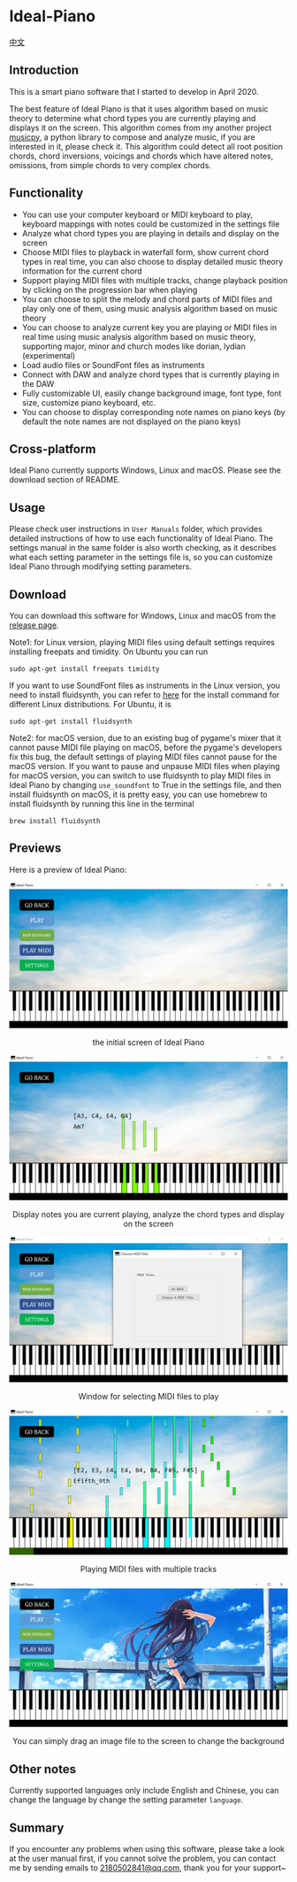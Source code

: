 # Ideal-Piano

[中文](https://github.com/Rainbow-Dreamer/Ideal-Piano/blob/master/README_cn.md)

## Introduction

This is a smart piano software that I started to develop in April 2020.

The best feature of Ideal Piano is that it uses algorithm based on music theory to determine what chord types you are currently playing and displays it on the screen. This algorithm comes from my another project [musicpy](https://github.com/Rainbow-Dreamer/musicpy), a python library to compose and analyze music, if you are interested in it, please check it. This algorithm could detect all root position chords, chord inversions, voicings and chords which have altered notes, omissions, from simple chords to very complex chords.



## Functionality

* You can use your computer keyboard or MIDI keyboard to play, keyboard mappings with notes could be customized in the settings file
* Analyze what chord types you are playing in details and display on the screen
* Choose MIDI files to playback in waterfall form, show current chord types in real time, you can also choose to display detailed music theory information for the current chord
* Support playing MIDI files with multiple tracks, change playback position by clicking on the progression bar when playing
* You can choose to split the melody and chord parts of MIDI files and play only one of them, using music analysis algorithm based on music theory
* You can choose to analyze current key you are playing or MIDI files in real time using music analysis algorithm based on music theory, supporting major, minor and church modes like dorian, lydian (experimental)
* Load audio files or SoundFont files as instruments
* Connect with DAW and analyze chord types that is currently playing in the DAW
* Fully customizable UI, easily change background image, font type, font size, customize piano keyboard, etc.
* You can choose to display corresponding note names on piano keys (by default the note names are not displayed on the piano keys)



## Cross-platform

Ideal Piano currently supports Windows, Linux and macOS. Please see the download section of README.



## Usage

Please check user instructions in `User Manuals` folder, which provides detailed instructions of how to use each functionality of Ideal Piano. The settings manual in the  same folder is also worth checking, as it describes what each setting parameter in the settings file is, so you can customize Ideal Piano through modifying setting parameters.




## Download

You can download this software for Windows, Linux and macOS from the [release page](https://github.com/Rainbow-Dreamer/Ideal-Piano/releases/latest).

Note1: for Linux version, playing MIDI files using default settings requires installing freepats and timidity. On Ubuntu you can run

```
sudo apt-get install freepats timidity
```

If you want to use SoundFont files as instruments in the Linux version, you need to install fluidsynth, you can refer to [here](https://github.com/FluidSynth/fluidsynth/wiki/Download) for the install command for different Linux distributions. For Ubuntu, it is

```
sudo apt-get install fluidsynth
```

Note2: for macOS version, due to an existing bug of pygame's mixer that it cannot pause MIDI file playing on macOS, before the pygame's developers fix this bug, the default settings of playing MIDI files cannot pause for the macOS version. If you want to pause and unpause MIDI files when playing for macOS version, you can switch to use fluidsynth to play MIDI files in Ideal Piano by changing `use_soundfont` to True in the settings file, and then install fluidsynth on macOS, it is pretty easy, you can use homebrew to install fluidsynth by running this line in the terminal

```
brew install fluidsynth
```



## Previews

Here is a preview of Ideal Piano:

![image](previews/1.jpg)

<p align="center">the initial screen of Ideal Piano</p

![image](previews/2.jpg)

<p align="center">Display notes you are current playing, analyze the chord types and display on the screen</p

![image](previews/3.jpg)

<p align="center">Window for selecting MIDI files to play</p

![image](previews/4.jpg)

<p align="center">Playing MIDI files with multiple tracks</p

![image](previews/5.jpg)

<p align="center">You can simply drag an image file to the screen to change the background</p>



## Other notes

Currently supported languages only include English and Chinese, you can change the language by change the setting parameter `language`.



## Summary

If you encounter any problems when using this software, please take a look at the user manual first, if you cannot solve the problem, you can contact me by sending emails to 2180502841@qq.com, thank you for your support~


